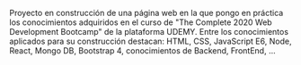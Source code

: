 Proyecto en construcción de una página web en la que pongo en práctica los conocimientos adquiridos en el curso de "The Complete 2020 Web Development Bootcamp" de la plataforma UDEMY. Entre los conocimientos aplicados para su construcción destacan: HTML, CSS, JavaScript E6, Node, React, Mongo DB, Bootstrap 4, conocimientos de Backend, FrontEnd, ...

